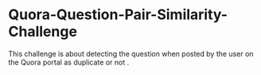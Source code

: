 # Quora-Question-Pair-Similarity-Challenge
This challenge is about detecting the question when posted by the user on the Quora portal as duplicate or not .
